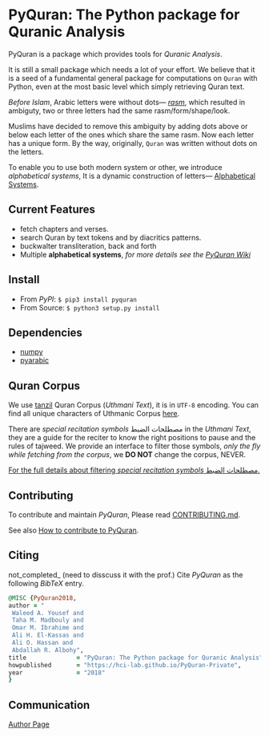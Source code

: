 # PyQuran: The Python package for Quranic Analysis


PyQuran is a package which provides tools for *Quranic Analysis*.


It is still a small package which needs a lot of your effort. We believe that it
is a seed of a fundamental general package for
computations on `Quran` with Python, even at the most basic level which simply retrieving Quran text.

*Before Islam*, Arabic letters  were without  dots—
[*rasm*](https://en.wikipedia.org/wiki/Rasm), which resulted in ambiguty, two or three
letters had the same rasm/form/shape/look. 

Muslims have decided to remove this ambiguity by adding
dots above or below each letter of the ones which share the same rasm. Now each letter has a unique form. By the way,
originally, `Quran` was written without dots on the letters.


To enable you to use both modern system or other, we introduce *alphabetical systems*,
It is a dynamic construction of letters—
[Alphabetical Systems](arabic_tools/#alphabetical-systems).





## Current Features
- fetch chapters and verses.
- search Quran by text tokens and by diacritics patterns.
- buckwalter transliteration, back and forth
- Multiple **alphabetical systems**, *for more details see the [PyQuran Wiki](https://github.com/TahaMagdy/PyQuran/wiki)*



## Install
- From _PyPI_: `$ pip3 install pyquran`
- From Source: `$ python3 setup.py install`


## Dependencies
- [numpy](http://www.numpy.org/)
- [pyarabic](https://github.com/linuxscout/pyarabic)

## Quran Corpus 
We use [tanzil](http://tanzil.net/docs/download) Quran Corpus (*Uthmani Text*), it is in `UTF-8` encoding. You
can find all unique characters of Uthmanic Corpus
[here](Filtering-Special-Recitation-Symbols.md).

There are *special recitation symbols* مصطلحات الضبط in the *Uthmani Text*, they are a guide for the reciter
to know the right positions to pause and the rules of tajweed.
We provide an interface to filter those symbols, *only the fly while fetching from the corpus*,
we **DO NOT** change the corpus, NEVER.

[For the full details about filtering *special recitation symbols* مصطلحات
الضبط.](Filtering-Special-Recitation-Symbols.md)

## Contributing
To contribute and maintain *PyQuran*, Please read  [CONTRIBUTING.md](CONTRIBUTING.md).

See also [How to contribute to PyQuran](what_can_you_do_to_help_pyquran.md).

## Citing
not_completed_ (need to disscuss it with the prof.)
Cite _PyQuran_ as the following _BibTeX_ entry.
```ruby
@MISC {PyQuran2018,
author = "
 Waleed A. Yousef and
 Taha M. Madbouly and
 Omar M. Ibrahime and 
 Ali H. El-Kassas and 
 Ali O. Hassan and 
 Abdallah R. Albohy",
title              = "PyQuran: The Python package for Quranic Analysis",
howpublished       = "https://hci-lab.github.io/PyQuran-Private",
year               = "2018"
}
```


## Communication
[Author Page](https://hci-lab.github.io/PyQuran-Private/authors/authors)

